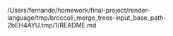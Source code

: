/Users/fernando/homework/final-project/render-language/tmp/broccoli_merge_trees-input_base_path-2bEH4AYU.tmp/1/README.md